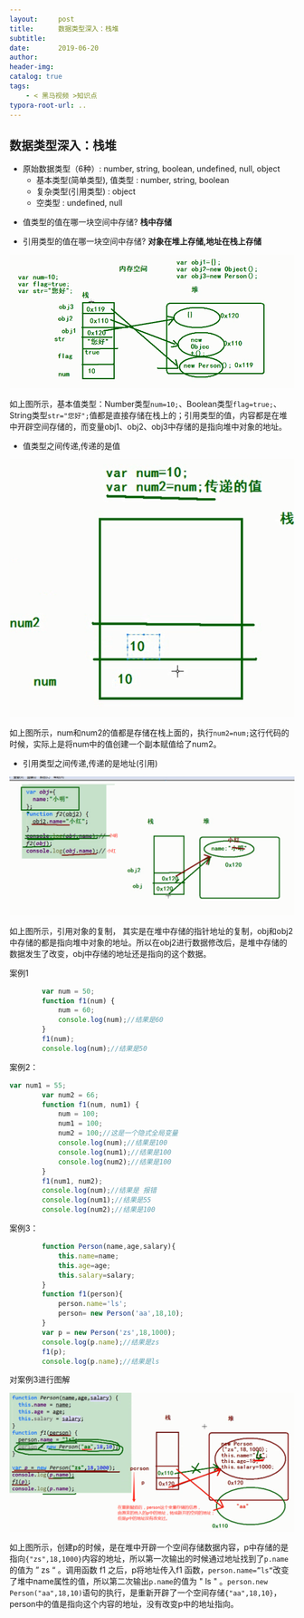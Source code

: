 ```yaml
---
layout:     post
title:      数据类型深入：栈堆
subtitle:  
date:       2019-06-20
author:     
header-img: 
catalog: true
tags:
    - < 黑马视频 >知识点
typora-root-url: ..
---
```




## 数据类型深入：栈堆
+ 原始数据类型（6种）: number, string, boolean, undefined, null, object
    + 基本类型(简单类型), 值类型 : number, string, boolean
    + 复杂类型(引用类型) : object
    + 空类型 : undefined, null

- 值类型的值在哪一块空间中存储? **栈中存储**

- 引用类型的值在哪一块空间中存储? **对象在堆上存储,地址在栈上存储**

![栈堆存储](/img/assets_2019/栈堆1.png)

如上图所示，基本值类型：Number类型`num=10;`、Boolean类型`flag=true;`、String类型`str="您好";`值都是直接存储在栈上的；引用类型的值，内容都是在堆中开辟空间存储的，而变量obj1、obj2、obj3中存储的是指向堆中对象的地址。



- 值类型之间传递,传递的是值

![栈中数据的复制](/img/assets_2019/栈堆2.png)

如上图所示，num和num2的值都是存储在栈上面的，执行`num2=num;`这行代码的时候，实际上是将num中的值创建一个副本赋值给了num2。



- 引用类型之间传递,传递的是地址(引用)

![](/img/assets_2019/栈堆3.png)

如上图所示，引用对象的复制， 其实是在堆中存储的指针地址的复制，obj和obj2中存储的都是指向堆中对象的地址。所以在obj2进行数据修改后，是堆中存储的数据发生了改变，obj中存储的地址还是指向的这个数据。

案例1

```javascript
		var num = 50;
        function f1(num) {
            num = 60;
            console.log(num);//结果是60
        }
        f1(num);
        console.log(num);//结果是50
```

案例2：

```javascript
var num1 = 55;
        var num2 = 66;
        function f1(num, num1) {
            num = 100;
            num1 = 100;
            num2 = 100;//这是一个隐式全局变量
            console.log(num);//结果是100
            console.log(num1);//结果是100
            console.log(num2);//结果是100
        }
        f1(num1, num2);
        console.log(num);//结果是 报错
        console.log(num1);//结果是55
        console.log(num2);//结果是100
```

案例3：

```javascript
		function Person(name,age,salary){
            this.name=name;
            this.age=age;
            this.salary=salary;
        }
        function f1(person){
            person.name='ls';
            person= new Person('aa',18,10);
        }
        var p = new Person('zs',18,1000);
        console.log(p.name);//结果是zs
        f1(p);
        console.log(p.name);//结果是ls
```

对案例3进行图解

![](/img/assets_2019/案例3.png)

如上图所示，创建p的时候，是在堆中开辟一个空间存储数据内容，p中存储的是指向`{"zs",18,1000}`内容的地址，所以第一次输出的时候通过地址找到了`p.name`的值为 ” zs “ 。调用函数 f1 之后，p将地址传入f1 函数，`person.name=”ls“`改变了堆中name属性的值，所以第二次输出`p.name`的值为 " ls " 。`person.new Person("aa",18,10)`语句的执行，是重新开辟了一个空间存储`{"aa",18,10}`，person中的值是指向这个内容的地址，没有改变p中的地址指向。